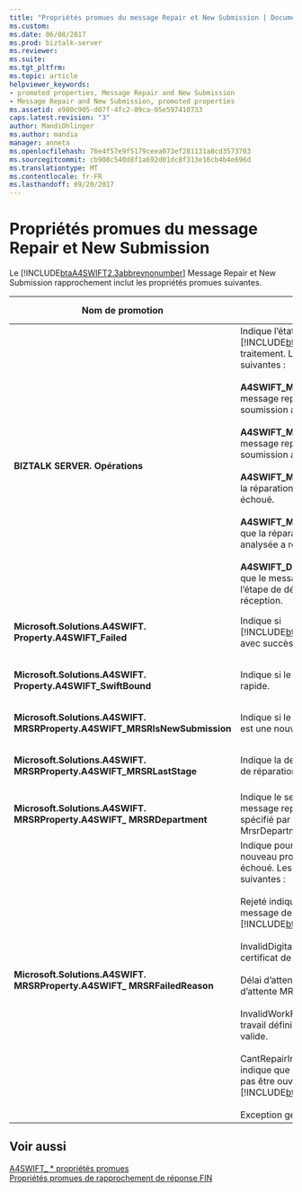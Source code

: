 ```yaml
---
title: "Propriétés promues du message Repair et New Submission | Documents Microsoft"
ms.custom: 
ms.date: 06/08/2017
ms.prod: biztalk-server
ms.reviewer: 
ms.suite: 
ms.tgt_pltfrm: 
ms.topic: article
helpviewer_keywords:
- promoted properties, Message Repair and New Submission
- Message Repair and New Submission, promoted properties
ms.assetid: e980c905-d07f-4fc2-89ca-05e597410733
caps.latest.revision: "3"
author: MandiOhlinger
ms.author: mandia
manager: anneta
ms.openlocfilehash: 76e4f57e9f5179ceea073ef281131a8cd3573703
ms.sourcegitcommit: cb908c540d8f1a692d01dc8f313e16cb4b4e696d
ms.translationtype: MT
ms.contentlocale: fr-FR
ms.lasthandoff: 09/20/2017
---
```

# <a name="message-repair-and-new-submission-promoted-properties"></a>Propriétés promues du message Repair et New Submission
Le [!INCLUDE[btaA4SWIFT2.3abbrevnonumber](../../includes/btaa4swift2-3abbrevnonumber-md.md)] Message Repair et New Submission rapprochement inclut les propriétés promues suivantes.  
  
|Nom de promotion| Description|Type de données|Plage de valeurs|Exemple d’utilisation|  
|-------------------|-----------------|---------------|-----------------|-------------------|  
|**BIZTALK SERVER. Opérations**|Indique l’état de [!INCLUDE[btsBizTalkServerNoVersion](../../includes/btsbiztalkservernoversion-md.md)] du traitement. Les valeurs possibles sont les suivantes :<br /><br /> **A4SWIFT_MrsrCompleted** indique que le message repair et un nouveau processus de soumission a réussi.<br /><br /> **A4SWIFT_MrsrFailed** indique que le message repair et un nouveau processus de soumission a échoué.<br /><br /> **A4SWIFT_MrsrUnparsedFailed** indique que la réparation d’un message non analysée a échoué.<br /><br /> **A4SWIFT_MrsrUnparsedComplete** indique que la réparation d’un message non analysée a réussi.<br /><br /> **A4SWIFT_DasmMarkedAsFailed** indique que le message a échoué le traitement de l’étape de désassembleur de pipeline de réception.|Chaîne|-A4SWIFT_MrsrCompleted<br />-A4SWIFT_MrsrFailed<br />-A4SWIFT_MrsrUnparsedFailed<br />-A4SWIFT_MrsrUnparsedCompleted<br />-A4SWIFT_DasmMarkedAsFailed|Lorsque l’orchestration de MrsrRepair reçoit un message non analysé réparé après la réparation, il définit le **BTS. Opération** propriété « A4SWIFT_MRSRCompleted » et le **A4SWIFT_Failed** propriété à False, puis achemine le message vers la MessageBox. Ces propriétés garantissent que le message non analysé réparé n’entre pas dans le processus de réparation de message à nouveau.|  
|**Microsoft.Solutions.A4SWIFT. Property.A4SWIFT_Failed**|Indique si [!INCLUDE[btaA4SWIFT2.3abbrevnonumber](../../includes/btaa4swift2-3abbrevnonumber-md.md)] avec succès ou non traité le message.|Booléen|True, False|Utilisé par l’orchestration MrsrRepair pour s’abonner uniquement aux messages à partir de la MessageBox qui ont échoué la validation.|  
|**Microsoft.Solutions.A4SWIFT. Property.A4SWIFT_SwiftBound**|Indique si le message est lié pour le réseau rapide.|Booléen|True, False|Utilisé par l’orchestration MrsrRepair pour s’abonner uniquement aux messages à partir de la MessageBox sont liés pour le réseau rapide.|  
|**Microsoft.Solutions.A4SWIFT. MRSRProperty.A4SWIFT_MRSRIsNewSubmission**|Indique si le message en cours de traitement est une nouvelle soumission.|Booléen|True, False|Utilisé par l’orchestration MrsrRepair pour indiquer qu’un message a été créé à l’étape de création du flux de travail.|  
|**Microsoft.Solutions.A4SWIFT. MRSRProperty.A4SWIFT_MRSRLastStage**|Indique la dernière étape du flux de travail de réparation a réussi.|Chaîne|-|Une des étapes définies pour un flux de travail de service. Peut être un créer, réparer, vérifiez que le changement de clé, ou une phase d’approbation.|  
|**Microsoft.Solutions.A4SWIFT. MRSRProperty.A4SWIFT_ MRSRDepartment**|Indique le service qui est utilisé dans le message repair et new submission, tel que spécifié par la stratégie BRE de MrsrDepartmentPolicy.|Chaîne|-|Définir dans le [!INCLUDE[btaA4SWIFT2.3abbrevnonumber](../../includes/btaa4swift2-3abbrevnonumber-md.md)] Console d’Administration.|  
|**Microsoft.Solutions.A4SWIFT. MRSRProperty.A4SWIFT_ MRSRFailedReason**|Indique pourquoi le message repair et un nouveau processus de soumission a échoué. Les valeurs possibles sont les suivantes :<br /><br /> Rejeté indique que l’utilisateur a refusé le message depuis la [!INCLUDE[btsInpathNoVersion](../../includes/btsinpathnoversion-md.md)] formulaire.<br /><br /> InvalidDigitalSignature indique que le certificat de l’utilisateur n’est pas valide.<br /><br /> Délai d’attente indique que la valeur de délai d’attente MRSROrchestration a été atteinte.<br /><br /> InvalidWorkFlow indique que le flux de travail défini pour un service n’est pas valide.<br /><br /> CantRepairIn[!INCLUDE[btsInpathNoVersion](../../includes/btsinpathnoversion-md.md)] indique que le message XML entrant ne peut pas être ouverts dans [!INCLUDE[btsInpathNoVersion](../../includes/btsinpathnoversion-md.md)].<br /><br /> Exception générale|Chaîne|-Rejeté<br />-InvalidDigitalSignature<br />-Timeout<br />-InvalidWorkFlow<br />-Exception générale<br />-CantRepairIn[!INCLUDE[btsInpathNoVersion](../../includes/btsinpathnoversion-md.md)]|Définie par l’orchestration Message Repair et New Submission une fois que le processus a échoué.|  
  
## <a name="see-also"></a>Voir aussi  
 [A4SWIFT_ * propriétés promues](../../adapters-and-accelerators/accelerator-swift/a4swift-promoted-properties.md)   
 [Propriétés promues de rapprochement de réponse FIN](../../adapters-and-accelerators/accelerator-swift/fin-response-reconciliation-promoted-properties.md)